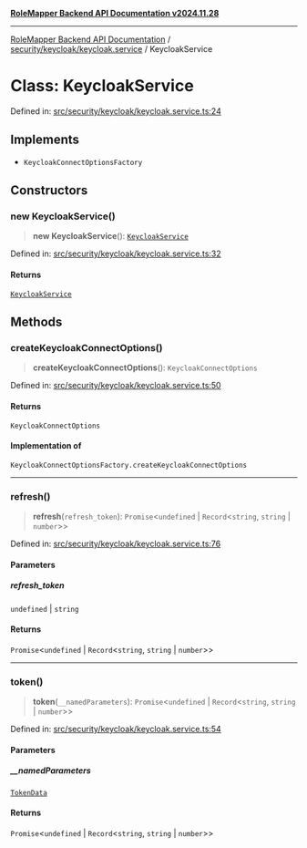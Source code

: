 [**RoleMapper Backend API Documentation v2024.11.28**](../../../../README.md)

***

[RoleMapper Backend API Documentation](../../../../modules.md) / [security/keycloak/keycloak.service](../README.md) / KeycloakService

# Class: KeycloakService

Defined in: [src/security/keycloak/keycloak.service.ts:24](https://github.com/FlowCraft-AG/RoleMapper/blob/60ae5b0c50e531d470a492fa6758544dd7523d6f/backend/src/security/keycloak/keycloak.service.ts#L24)

## Implements

- `KeycloakConnectOptionsFactory`

## Constructors

### new KeycloakService()

> **new KeycloakService**(): [`KeycloakService`](KeycloakService.md)

Defined in: [src/security/keycloak/keycloak.service.ts:32](https://github.com/FlowCraft-AG/RoleMapper/blob/60ae5b0c50e531d470a492fa6758544dd7523d6f/backend/src/security/keycloak/keycloak.service.ts#L32)

#### Returns

[`KeycloakService`](KeycloakService.md)

## Methods

### createKeycloakConnectOptions()

> **createKeycloakConnectOptions**(): `KeycloakConnectOptions`

Defined in: [src/security/keycloak/keycloak.service.ts:50](https://github.com/FlowCraft-AG/RoleMapper/blob/60ae5b0c50e531d470a492fa6758544dd7523d6f/backend/src/security/keycloak/keycloak.service.ts#L50)

#### Returns

`KeycloakConnectOptions`

#### Implementation of

`KeycloakConnectOptionsFactory.createKeycloakConnectOptions`

***

### refresh()

> **refresh**(`refresh_token`): `Promise`\<`undefined` \| `Record`\<`string`, `string` \| `number`\>\>

Defined in: [src/security/keycloak/keycloak.service.ts:76](https://github.com/FlowCraft-AG/RoleMapper/blob/60ae5b0c50e531d470a492fa6758544dd7523d6f/backend/src/security/keycloak/keycloak.service.ts#L76)

#### Parameters

##### refresh\_token

`undefined` | `string`

#### Returns

`Promise`\<`undefined` \| `Record`\<`string`, `string` \| `number`\>\>

***

### token()

> **token**(`__namedParameters`): `Promise`\<`undefined` \| `Record`\<`string`, `string` \| `number`\>\>

Defined in: [src/security/keycloak/keycloak.service.ts:54](https://github.com/FlowCraft-AG/RoleMapper/blob/60ae5b0c50e531d470a492fa6758544dd7523d6f/backend/src/security/keycloak/keycloak.service.ts#L54)

#### Parameters

##### \_\_namedParameters

[`TokenData`](../type-aliases/TokenData.md)

#### Returns

`Promise`\<`undefined` \| `Record`\<`string`, `string` \| `number`\>\>
